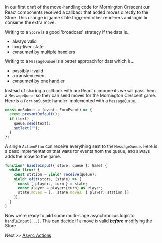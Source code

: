 In our first draft of the move-handling code for Mornington Crescent our React components received a callback that added moves directly to the Store. This change in game state triggered other renderers and logic to consume the extra move.

Writing to a `Store` is a good 'broadcast' strategy if the data is...

- always valid
- long-lived state
- consumed by multiple handlers

Writing to a `MessageQueue` is a better approach for data which is...

- possibly invalid
- a transient event
- consumed by one handler

Instead of sharing a callback with our React components we will pass them a `MessageQueue` so they can send moves for the Mornington Crescent game. Here is a `Form` `onSubmit` handler implemented with a `MessageQueue`...

```typescript
const onSubmit = (event: FormEvent) => {
  event.preventDefault();
  if (text) {
    queue.send(text);
    setText("");
  }
};
```

A single `ActionPlan` can receive everything sent to the `MessageQueue`. Here is a basic implementation that waits for events from the queue, and always adds the move to the game.

```typescript
function* handleInput({ store, queue }: Game) {
  while (true) {
    const station = yield* receive(queue);
    yield* edit(store, (state) => {
      const { players, turn } = state;
      const player = players[turn] as Player;
      state.moves = [...state.moves, { player, station }];
    });
  }
}
```

Now we're ready to add some multi-stage asynchronous logic to `handleInput(...)`. This can decide if a move is valid **_before_** modifying the Store.

Next >> [Async Actions](./asyncActions.md)
